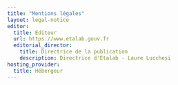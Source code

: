 ```yaml
---
title: "Mentions légales"
layout: legal-notice
editor:
  title: Editeur
  url: https://www.etalab.gouv.fr
  editorial_director: 
    title: Directrice de la publication
    description: Directrice d'Etalab - Laure Lucchesi
hosting_provider:
  title: Hébergeur
---
```

